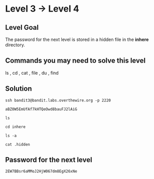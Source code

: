 # Level 3 → Level 4

## Level Goal
The password for the next level is stored in a hidden file in the **inhere** directory.

## Commands you may need to solve this level
ls , cd , cat , file , du , find

## Solution
```
ssh bandit3@bandit.labs.overthewire.org -p 2220
```
```
aBZ0W5EmUfAf7kHTQeOwd8bauFJ2lAiG
```
```
ls
```
```
cd inhere
```
```
ls -a
```
```
cat .hidden
```

## Password for the next level
```
2EW7BBsr6aMMoJ2HjW067dm8EgX26xNe
```
